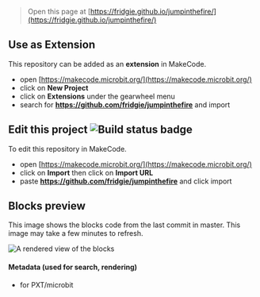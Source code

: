 
> Open this page at [https://fridgie.github.io/jumpinthefire/](https://fridgie.github.io/jumpinthefire/)

## Use as Extension

This repository can be added as an **extension** in MakeCode.

* open [https://makecode.microbit.org/](https://makecode.microbit.org/)
* click on **New Project**
* click on **Extensions** under the gearwheel menu
* search for **https://github.com/fridgie/jumpinthefire** and import

## Edit this project ![Build status badge](https://github.com/fridgie/jumpinthefire/workflows/MakeCode/badge.svg)

To edit this repository in MakeCode.

* open [https://makecode.microbit.org/](https://makecode.microbit.org/)
* click on **Import** then click on **Import URL**
* paste **https://github.com/fridgie/jumpinthefire** and click import

## Blocks preview

This image shows the blocks code from the last commit in master.
This image may take a few minutes to refresh.

![A rendered view of the blocks](https://github.com/fridgie/jumpinthefire/raw/master/.github/makecode/blocks.png)

#### Metadata (used for search, rendering)

* for PXT/microbit
<script src="https://makecode.com/gh-pages-embed.js"></script><script>makeCodeRender("{{ site.makecode.home_url }}", "{{ site.github.owner_name }}/{{ site.github.repository_name }}");</script>
